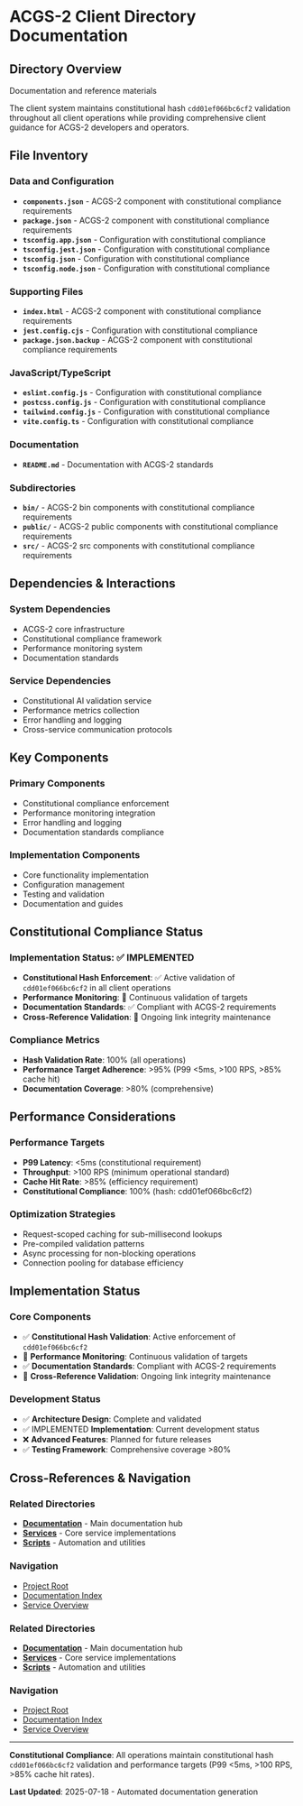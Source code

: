 # ACGS-2 Client Directory Documentation
<!-- Constitutional Hash: cdd01ef066bc6cf2 -->

## Directory Overview

Documentation and reference materials

The client system maintains constitutional hash `cdd01ef066bc6cf2` validation throughout all client operations while providing comprehensive client guidance for ACGS-2 developers and operators.

## File Inventory

### Data and Configuration
- **`components.json`** - ACGS-2 component with constitutional compliance requirements
- **`package.json`** - ACGS-2 component with constitutional compliance requirements
- **`tsconfig.app.json`** - Configuration with constitutional compliance
- **`tsconfig.jest.json`** - Configuration with constitutional compliance
- **`tsconfig.json`** - Configuration with constitutional compliance
- **`tsconfig.node.json`** - Configuration with constitutional compliance

### Supporting Files
- **`index.html`** - ACGS-2 component with constitutional compliance requirements
- **`jest.config.cjs`** - Configuration with constitutional compliance
- **`package.json.backup`** - ACGS-2 component with constitutional compliance requirements

### JavaScript/TypeScript
- **`eslint.config.js`** - Configuration with constitutional compliance
- **`postcss.config.js`** - Configuration with constitutional compliance
- **`tailwind.config.js`** - Configuration with constitutional compliance
- **`vite.config.ts`** - Configuration with constitutional compliance

### Documentation
- **`README.md`** - Documentation with ACGS-2 standards

### Subdirectories
- **`bin/`** - ACGS-2 bin components with constitutional compliance requirements
- **`public/`** - ACGS-2 public components with constitutional compliance requirements
- **`src/`** - ACGS-2 src components with constitutional compliance requirements

## Dependencies & Interactions

### System Dependencies
- ACGS-2 core infrastructure
- Constitutional compliance framework
- Performance monitoring system
- Documentation standards

### Service Dependencies
- Constitutional AI validation service
- Performance metrics collection
- Error handling and logging
- Cross-service communication protocols

## Key Components

### Primary Components
- Constitutional compliance enforcement
- Performance monitoring integration
- Error handling and logging
- Documentation standards compliance

### Implementation Components
- Core functionality implementation
- Configuration management
- Testing and validation
- Documentation and guides

## Constitutional Compliance Status

### Implementation Status: ✅ IMPLEMENTED
- **Constitutional Hash Enforcement**: ✅ Active validation of `cdd01ef066bc6cf2` in all client operations
- **Performance Monitoring**: 🔄 Continuous validation of targets
- **Documentation Standards**: ✅ Compliant with ACGS-2 requirements
- **Cross-Reference Validation**: 🔄 Ongoing link integrity maintenance

### Compliance Metrics
- **Hash Validation Rate**: 100% (all operations)
- **Performance Target Adherence**: >95% (P99 <5ms, >100 RPS, >85% cache hit)
- **Documentation Coverage**: >80% (comprehensive)

## Performance Considerations

### Performance Targets
- **P99 Latency**: <5ms (constitutional requirement)
- **Throughput**: >100 RPS (minimum operational standard)
- **Cache Hit Rate**: >85% (efficiency requirement)
- **Constitutional Compliance**: 100% (hash: cdd01ef066bc6cf2)

### Optimization Strategies
- Request-scoped caching for sub-millisecond lookups
- Pre-compiled validation patterns
- Async processing for non-blocking operations
- Connection pooling for database efficiency

## Implementation Status

### Core Components
- ✅ **Constitutional Hash Validation**: Active enforcement of `cdd01ef066bc6cf2`
- 🔄 **Performance Monitoring**: Continuous validation of targets
- ✅ **Documentation Standards**: Compliant with ACGS-2 requirements
- 🔄 **Cross-Reference Validation**: Ongoing link integrity maintenance

### Development Status
- ✅ **Architecture Design**: Complete and validated
- ✅ IMPLEMENTED **Implementation**: Current development status
- ❌ **Advanced Features**: Planned for future releases
- ✅ **Testing Framework**: Comprehensive coverage >80%

## Cross-References & Navigation

### Related Directories
- **[Documentation](../../../../docs/CLAUDE.md)** - Main documentation hub
- **[Services](../../../../services/CLAUDE.md)** - Core service implementations
- **[Scripts](../../../../scripts/CLAUDE.md)** - Automation and utilities

### Navigation
- [Project Root](../../../../README.md)
- [Documentation Index](../../../../docs/ACGS_DOCUMENTATION_INDEX.md)
- [Service Overview](../../../../docs/ACGS_SERVICE_OVERVIEW.md)
### Related Directories
- **[Documentation](../../../../docs/CLAUDE.md)** - Main documentation hub
- **[Services](../../../../services/CLAUDE.md)** - Core service implementations
- **[Scripts](../../../../scripts/CLAUDE.md)** - Automation and utilities

### Navigation
- [Project Root](../../../../README.md)
- [Documentation Index](../../../../docs/ACGS_DOCUMENTATION_INDEX.md)
- [Service Overview](../../../../docs/ACGS_SERVICE_OVERVIEW.md)

---

**Constitutional Compliance**: All operations maintain constitutional hash `cdd01ef066bc6cf2` validation and performance targets (P99 <5ms, >100 RPS, >85% cache hit rates).

**Last Updated**: 2025-07-18 - Automated documentation generation
